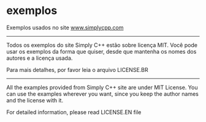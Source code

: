 # exemplos
Exemplos usados no site www.simplycpp.com

-----

Todos os exemplos do site Simply C++ estão sobre licença MIT.
Você pode usar os exemplos da forma que quiser, desde que mantenha os nomes dos autores e a licença usada.

Para mais detalhes, por favor leia o arquivo LICENSE.BR

-----

All the examples provided from Simply C++ site are under MIT License.
You can use the examples wherever you want, since you keep the author names and the license with it.

For detailed information, please read LICENSE.EN file
